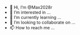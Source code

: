- 👋 Hi, I’m @Max2028r
- 👀 I’m interested in ...
- 🌱 I’m currently learning ...
- 💞️ I’m looking to collaborate on ...
- 📫 How to reach me ...

<!---
Max2028r/Max2028r is a ✨ special ✨ repository because its `README.md` (this file) appears on your GitHub profile.
You can click the Preview link to take a look at your changes.
--->
